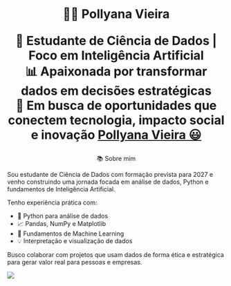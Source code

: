 <div>
  
  <h1 align="center">
👩‍💻 Pollyana Vieira

🎯 Estudante de Ciência de Dados | Foco em Inteligência Artificial  
📊 Apaixonada por transformar dados em decisões estratégicas  
🚀 Em busca de oportunidades que conectem tecnologia, impacto social e inovação
    <a href="https://www.linkedin.com/in/pollyanavieira/">Pollyana Vieira 😃️</a>
  </h1>
  
  <p align="center">
 📚 Sobre mim

Sou estudante de Ciência de Dados com formação prevista para 2027 e venho construindo uma jornada focada em análise de dados, Python e fundamentos de Inteligência Artificial.

Tenho experiência prática com:
- 🐍 Python para análise de dados
- 📈 Pandas, NumPy e Matplotlib
- 🤖 Fundamentos de Machine Learning
- 💡 Interpretação e visualização de dados

Busco colaborar com projetos que usam dados de forma ética e estratégica para gerar valor real para pessoas e empresas.

  </p>

  
  <a href="https://www.linkedin.com/in/pollyana-souza-vieira-12b09b237/" target="_blank"><img src="https://img.shields.io/badge/-LinkedIn-%230077B5?style=for-the-badge&logo=linkedin&logoColor=white" target="_blank"></a> 
  
</div>

